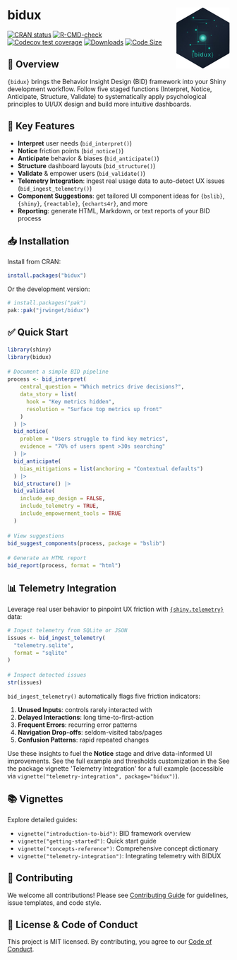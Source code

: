 
<!-- README.md is generated from README.Rmd. Please edit that file -->

# bidux <a href="https://github.com/jrwinget/bid-framework"><img src="man/figures/logo.png" align="right" height="138" /></a>

<!-- badges: start -->

[![CRAN
status](https://www.r-pkg.org/badges/version/bidux)](https://cran.r-project.org/package=bidux)
[![R-CMD-check](https://github.com/jrwinget/bidux/actions/workflows/R-CMD-check.yaml/badge.svg)](https://github.com/jrwinget/bidux/actions/workflows/R-CMD-check.yaml)
[![Codecov test
coverage](https://codecov.io/gh/jrwinget/bidux/graph/badge.svg)](https://app.codecov.io/gh/jrwinget/bidux)
[![Downloads](https://cranlogs.r-pkg.org/badges/bidux)](https://cranlogs.r-pkg.org/badges/bidux)
[![Code
Size](https://img.shields.io/github/languages/code-size/jrwinget/bidux)](https://github.com/jrwinget/bidux)
<!-- badges: end -->

## 📖 Overview

`{bidux}` brings the Behavior Insight Design (BID) framework into your
Shiny development workflow. Follow five staged functions (Interpret,
Notice, Anticipate, Structure, Validate) to systematically apply
psychological principles to UI/UX design and build more intuitive
dashboards.

## 🚀 Key Features

- **Interpret** user needs (`bid_interpret()`)
- **Notice** friction points (`bid_notice()`)
- **Anticipate** behavior & biases (`bid_anticipate()`)
- **Structure** dashboard layouts (`bid_structure()`)
- **Validate** & empower users (`bid_validate()`)
- **Telemetry Integration**: ingest real usage data to auto-detect UX
  issues (`bid_ingest_telemetry()`)
- **Component Suggestions**: get tailored UI component ideas for
  `{bslib}`, `{shiny}`, `{reactable}`, `{echarts4r}`, and more
- **Reporting**: generate HTML, Markdown, or text reports of your BID
  process

## 📥 Installation

Install from CRAN:

``` r
install.packages("bidux")
```

Or the development version:

``` r
# install.packages("pak")
pak::pak("jrwinget/bidux")
```

## ✅ Quick Start

``` r
library(shiny)
library(bidux)

# Document a simple BID pipeline
process <- bid_interpret(
    central_question = "Which metrics drive decisions?",
    data_story = list(
      hook = "Key metrics hidden",
      resolution = "Surface top metrics up front"
    )
  ) |>
  bid_notice(
    problem = "Users struggle to find key metrics",
    evidence = "70% of users spent >30s searching"
  ) |>
  bid_anticipate(
    bias_mitigations = list(anchoring = "Contextual defaults")
  ) |>
  bid_structure() |>
  bid_validate(
    include_exp_design = FALSE,
    include_telemetry = TRUE,
    include_empowerment_tools = TRUE
  )

# View suggestions
bid_suggest_components(process, package = "bslib")

# Generate an HTML report
bid_report(process, format = "html")
```

## 📊 Telemetry Integration

Leverage real user behavior to pinpoint UX friction with
[`{shiny.telemetry}`](https://github.com/Appsilon/shiny.telemetry) data:

``` r
# Ingest telemetry from SQLite or JSON
issues <- bid_ingest_telemetry(
  "telemetry.sqlite",
  format = "sqlite"
)

# Inspect detected issues
str(issues)
```

`bid_ingest_telemetry()` automatically flags five friction indicators:

1.  **Unused Inputs**: controls rarely interacted with
2.  **Delayed Interactions**: long time-to-first-action
3.  **Frequent Errors**: recurring error patterns
4.  **Navigation Drop-offs**: seldom-visited tabs/pages
5.  **Confusion Patterns**: rapid repeated changes

Use these insights to fuel the **Notice** stage and drive data-informed
UI improvements. See the full example and thresholds customization in
the See the package vignette 'Telemetry Integration' for a full example
(accessible via `vignette("telemetry-integration", package="bidux")`).

## 📚 Vignettes

Explore detailed guides:

- `vignette("introduction-to-bid")`: BID framework overview
- `vignette("getting-started")`: Quick start guide
- `vignette("concepts-reference")`: Comprehensive concept dictionary
- `vignette("telemetry-integration")`: Integrating telemetry with BIDUX

## 🤝 Contributing

We welcome all contributions! Please see [Contributing
Guide](https://github.com/jrwinget/bidux/blob/main/.github/CONTRIBUTING.md)
for guidelines, issue templates, and code style.

## 📜 License & Code of Conduct

This project is MIT licensed. By contributing, you agree to our [Code of
Conduct](https://github.com/jrwinget/bidux/blob/main/.github/CODE_OF_CONDUCT.md).
